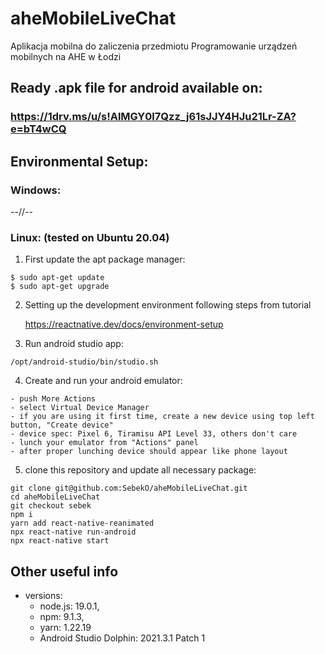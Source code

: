 # aheMobileLiveChat
Aplikacja mobilna do zaliczenia przedmiotu Programowanie urządzeń mobilnych na AHE w Łodzi

## Ready .apk file for android available on:

### https://1drv.ms/u/s!AlMGY0l7Qzz_j61sJJY4HJu21Lr-ZA?e=bT4wCQ

## Environmental Setup:
### Windows:

--//--

### Linux: (tested on Ubuntu 20.04)
1. First update the apt package manager:
```
$ sudo apt-get update
$ sudo apt-get upgrade
```
2. Setting up the development environment following steps from tutorial

   https://reactnative.dev/docs/environment-setup

3. Run android studio app:
```
/opt/android-studio/bin/studio.sh
```
4. Create and run your android emulator:
```
- push More Actions
- select Virtual Device Manager
- if you are using it first time, create a new device using top left button, "Create device"
- device spec: Pixel 6, Tiramisu API Level 33, others don't care
- lunch your emulator from "Actions" panel
- after proper lunching device should appear like phone layout
```
5. clone this repository and update all necessary package:
```
git clone git@github.com:SebekO/aheMobileLiveChat.git
cd aheMobileLiveChat
git checkout sebek
npm i
yarn add react-native-reanimated
npx react-native run-android
npx react-native start
```
## Other useful info ##

- versions:
  - node.js: 19.0.1,
  - npm: 9.1.3,
  - yarn: 1.22.19
  - Android Studio Dolphin: 2021.3.1 Patch 1
